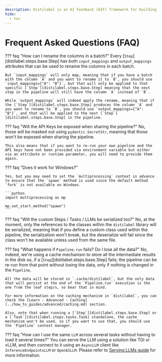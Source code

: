 ```yaml
---
description: Distilabel is an AI Feedback (AIF) framework for building datasets with and for LLMs.
hide:
  - toc
---
```


# Frequent Asked Questions (FAQ)

??? faq "How can I rename the columns in a batch?"
    Every [`Step`][distilabel.steps.base.Step] has both `input_mappings` and `output_mappings` attributes that can be used to rename the columns in each batch.

    But `input_mappings` will only map, meaning that if you have a batch with the column `A` and you want to rename it to `B`, you should use `input_mappings={"A": "B"}`, but that will only be applied to that specific [`Step`][distilabel.steps.base.Step] meaning that the next step in the pipeline will still have the column `A` instead of `B`.

    While `output_mappings` will indeed apply the rename, meaning that if the [`Step`][distilabel.steps.base.Step] produces the column `A` and you want to rename to `B`, you should use `output_mappings={"A": "B"}`, and that will be applied to the next [`Step`][distilabel.steps.base.Step] in the pipeline.

??? faq "Will the API Keys be exposed when sharing the pipeline?"
    No, those will be masked out using `pydantic.SecretStr`, meaning that those won't be exposed when sharing the pipeline.

    This also means that if you want to re-run your own pipeline and the API keys have not been provided via environment variable but either via an attribute or runtime parameter, you will need to provide them again.

??? faq "Does it work for Windows?"

    Yes, but you may need to set the `multiprocessing` context in advance to ensure that the `spawn` method is used since the default method `fork` is not available on Windows.

    ```python
    import multiprocessing as mp

    mp.set_start_method("spawn")
    ```

??? faq "Will the custom Steps / Tasks / LLMs be serialized too?"
    No, at the moment, only the references to the classes within the `distilabel` library will be serialized, meaning that if you define a custom class used within the pipeline, the serialization won't break, but the deserialize will fail since the class won't be available unless used from the same file.

??? faq "What happens if `Pipeline.run` fails? Do I lose all the data?"
    No, indeed, we're using a cache mechanism to store all the intermediate results in the disk so, if a [`Step`][distilabel.steps.base.Step] fails; the pipeline can be re-run from that point without losing the data, only if nothing is changed in the `Pipeline`.

    All the data will be stored in `.cache/distilabel`, but the only data that will persist at the end of the `Pipeline.run` execution is the one from the leaf step/s, so bear that in mind.

    For more information on the caching mechanism in `distilabel`, you can check the [Learn - Advanced - Caching](../how_to_guides/advanced/caching.md) section.

    Also, note that when running a [`Step`][distilabel.steps.base.Step] or a [`Task`][distilabel.steps.tasks.Task] standalone, the cache mechanism won't be used, so if you want to use that, you should use the `Pipeline` context manager.

??? faq "How can I use the same `LLM` across several tasks without having to load it several times?"
    You can serve the LLM using a solution like TGI or vLLM, and then connect to it using an `AsyncLLM` client like `InferenceEndpointsLLM` or `OpenAILLM`. Please refer to [Serving LLMs guide](../how_to_guides/advanced/serving_an_llm_for_reuse.md) for more information.
